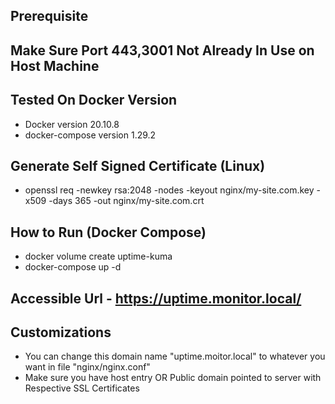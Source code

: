 ## Prerequisite 

## Make Sure Port 443,3001 Not Already In Use on Host Machine

## Tested On Docker Version
- Docker version 20.10.8
- docker-compose version 1.29.2 

## Generate Self Signed Certificate (Linux)
- openssl req -newkey rsa:2048 -nodes -keyout nginx/my-site.com.key -x509 -days 365 -out nginx/my-site.com.crt

## How to Run (Docker Compose)
- docker volume create uptime-kuma
- docker-compose up -d

## Accessible Url - https://uptime.monitor.local/

## Customizations
- You can change this domain name "uptime.moitor.local" to whatever you want in file "nginx/nginx.conf"
- Make sure you have host entry OR Public domain pointed to server with Respective SSL Certificates
